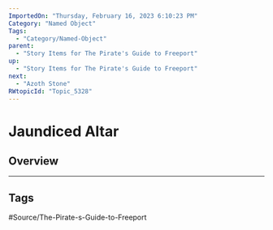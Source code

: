```yaml
---
ImportedOn: "Thursday, February 16, 2023 6:10:23 PM"
Category: "Named Object"
Tags:
  - "Category/Named-Object"
parent:
  - "Story Items for The Pirate's Guide to Freeport"
up:
  - "Story Items for The Pirate's Guide to Freeport"
next:
  - "Azoth Stone"
RWtopicId: "Topic_5328"
---
```

# Jaundiced Altar
## Overview

---
## Tags
#Source/The-Pirate-s-Guide-to-Freeport

